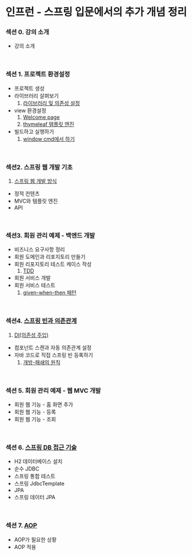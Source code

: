 # 인프런 - 스프링 입문에서의 추가 개념 정리

### 섹션 0. 강의 소개
  - 강의 소개

<BR>

### 섹션 1. 프로젝트 환경설정
  - 프로젝트 생성
  - 라이브러리 살펴보기
    1. [라이브러리 및 의존성 설정](./Library%20Dependencies.md)
  - view 환경설정
    1. [Welcome page](./Welcome%20Page.md)
    2. [thymeleaf 템플릿 엔진](./Thymeleaf%20Template%20Engine.md)
  - 빌드하고 실행하기
    1. [window cmd에서 하기](./Build&Execute.md)

<BR>

### 섹션2. 스프링 웹 개발 기초

1. [스프링 웹 개발 방식](Spring%20Web%20Development%20method.md)	

- 정적 컨텐츠
- MVC와 템플릿 엔진
- API

<br>

### 섹션3. 회원 관리 예제 - 백엔드 개발

- 비즈니스 요구사항 정리
- 회원 도메인과 리포지토리 만들기
- 회원 리포지토리 테스트 케이스 작성
  1. [TDD](https://github.com/fake-developers/1st/blob/main/SJH/TDD.md)
- 회원 서비스 개발
- 회원 서비스 테스트
  1. [given-when-then 패턴](./Given-When-Then%20Pattern.md)

<br>

### 섹션4. [스프링 빈과 의존관계](./Spring%20Bean&Dependency%20Inversion.md)

1. [DI(의존성 주입)](./DI.md)

- 컴포넌트 스캔과 자동 의존관계 설정
- 자바 코드로 직접 스프링 빈 등록하기
  1. [개방-패쇄의 원칙](./OCP.md)

<br>

### 섹션 5. 회원 관리 예제 - 웹 MVC 개발

- 회원 웹 기능 - 홈 화면 추가
- 회원 웹 기능 - 등록
- 회원 웹 기능 - 조회

<br>

### 섹션 6. [스프링 DB 접근 기술]()

- H2 데이터베이스 설치
- 순수 JDBC
- 스프링 통합 테스트
- 스프링 JdbcTemplate
- JPA
- 스프링 데이터 JPA

<br>

### 섹션 7. [AOP](./AOP.md)

- AOP가 필요한 상황
- AOP 적용